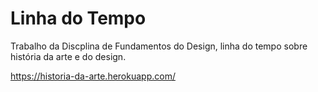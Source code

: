 # Linha do Tempo

Trabalho da Discplina de Fundamentos do Design, linha do tempo sobre história da arte e do design.

https://historia-da-arte.herokuapp.com/
